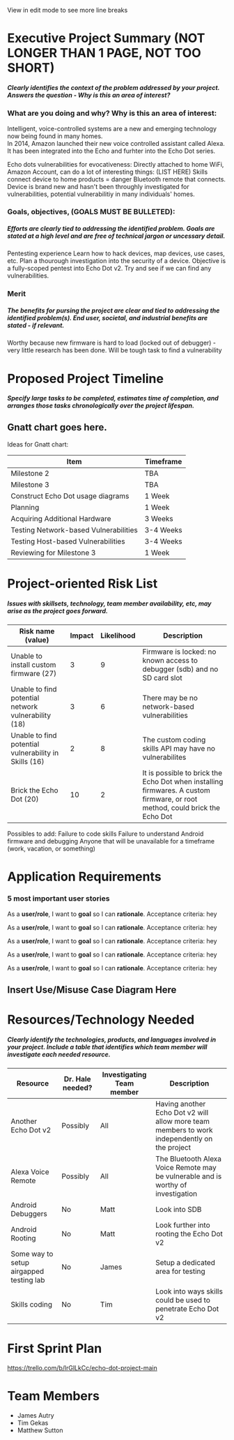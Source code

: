 View in edit mode to see more line breaks

# Executive Project Summary (NOT LONGER THAN 1 PAGE, NOT TOO SHORT)
##### Clearly identifies the context of the problem addressed by your project. Answers the question - Why is this an area of interest?
### What are you doing and why? Why is this an area of interest:
Intelligent, voice-controlled systems are a new and emerging technology now being found in many homes.  
In 2014, Amazon launched their new voice controlled assistant called Alexa.  It has been integrated into the Echo and furhter into the Echo Dot series.

Echo dots vulnerabilities for evocativeness:
Directly attached to home WiFi, Amazon Account, can do a lot of interesting things: (LIST HERE)
Skills connect device to home products = danger
Bluetooth remote that connects.
Device is brand new and hasn't been throughly investigated for vulnerabilities, potential vulnerabilitiy in many individuals' homes.

### Goals, objectives, (GOALS MUST BE BULLETED):
##### Efforts are clearly tied to addressing the identified problem. Goals are stated at a high level and are free of technical jargon or uncessary detail.
Pentesting experience
Learn how to hack devices, map devices, use cases, etc.
Plan a thourough investigation into the security of a device.
Objective is a fully-scoped pentest into Echo Dot v2.  Try and see if we can find any vulnerabilities.

### Merit
##### The benefits for pursing the project are clear and tied to addressing the identified problem(s). End user, societal, and industrial benefits are stated - if relevant.
Worthy because new firmware is hard to load (locked out of debugger) - very little research has been done.  Will be tough task to find a vulnerability

# Proposed Project Timeline
##### Specify large tasks to be completed, estimates time of completion, and arranges those tasks chronologically over the project lifespan.
## ****Gnatt chart goes here.****

Ideas for Gnatt chart:

Item | Timeframe
------------ | -------------
Milestone 2 | TBA
Milestone 3 | TBA
Construct Echo Dot usage diagrams | 1 Week
Planning | 1 Week
Acquiring Additional Hardware | 3 Weeks
Testing Network-based Vulnerabilities | 3-4 Weeks
Testing Host-based Vulnerabilities | 3-4 Weeks
Reviewing for Milestone 3 | 1 Week

# Project-oriented Risk List
##### Issues with skillsets, technology, team member availability, etc, may arise as the project goes forward.

|Risk name (value)  | Impact     | Likelihood | Description |
|-------------------|------------|------------|-------------|
|Unable to install custom firmware (27) | 3 | 9 | Firmware is locked: no known access to debugger (sdb) and no SD card slot  |
|Unable to find potential network vulnerability (18) | 3 | 6 | There may be no network-based vulnerabilities | 
|Unable to find potential vulnerability in Skills (16) | 2 | 8 | The custom coding skills API may have no vulnerabilites |
|Brick the Echo Dot  (20) | 10 | 2 | It is possible to brick the Echo Dot when installing firmwares.  A custom firmware, or root method, could brick the Echo Dot |

Possibles to add:
Failure to code skills
Failure to understand Android firmware and debugging
Anyone that will be unavailable for a timeframe (work, vacation, or something)

# Application Requirements
### 5 most important user stories
As a **user/role**, I want to **goal** so I can **rationale**. 
Acceptance criteria: hey

As a **user/role**, I want to **goal** so I can **rationale**. 
Acceptance criteria: hey

As a **user/role**, I want to **goal** so I can **rationale**. 
Acceptance criteria: hey

As a **user/role**, I want to **goal** so I can **rationale**. 
Acceptance criteria: hey

As a **user/role**, I want to **goal** so I can **rationale**. 
Acceptance criteria: hey

## ****Insert Use/Misuse Case Diagram Here****

# Resources/Technology Needed
##### Clearly identify the technologies, products, and languages involved in your project. Include a table that identifies which team member will investigate each needed resource. 
|Resource  | Dr. Hale needed? | Investigating Team member | Description |
|-------------------|---------|---------------------------|-------------|
|Another Echo Dot v2| Possibly | All | Having another Echo Dot v2 will allow more team members to work independently on the project  |
|Alexa Voice Remote| Possibly | All | The Bluetooth Alexa Voice Remote may be vulnerable and is worthy of investigation  |
|Android Debuggers| No | Matt | Look into SDB |
|Android Rooting| No | Matt | Look further into rooting the Echo Dot v2|
|Some way to setup airgapped testing lab| No | James | Setup a dedicated area for testing |
|Skills coding | No | Tim | Look into ways skills could be used to penetrate Echo Dot v2 |

# First Sprint Plan
https://trello.com/b/lrGlLkCc/echo-dot-project-main

# Team Members
* James Autry
* Tim Gekas
* Matthew Sutton
